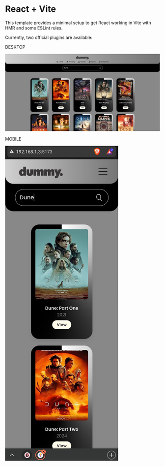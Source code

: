 # React + Vite

This template provides a minimal setup to get React working in Vite with HMR and some ESLint rules.

Currently, two official plugins are available:




DESKTOP

![Homepage Screenshot]( src/assets/sreenshot/ss.png)

MOBILE

![Homepage Screenshot](src/assets/sreenshot/ssmb.jpg)


